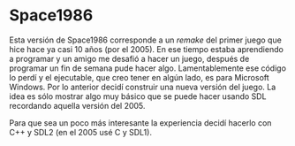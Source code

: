 Space1986
=========

Esta versión de Space1986 corresponde a un *remake* del primer juego que hice
hace ya casi 10 años (por el 2005). En ese tiempo estaba aprendiendo a programar
y un amigo me desafió a hacer un juego, después de programar un fin de semana
pude hacer algo. Lamentablemente ese código lo perdí y el ejecutable, que creo
tener en algún lado, es para Microsoft Windows. Por lo anterior decidí construir
una nueva versión del juego. La idea es sólo mostrar algo muy básico que se
puede hacer usando SDL recordando aquella versión del 2005.

Para que sea un poco más interesante la experiencia decidí hacerlo con C++ y
SDL2 (en el 2005 usé C y SDL1).
